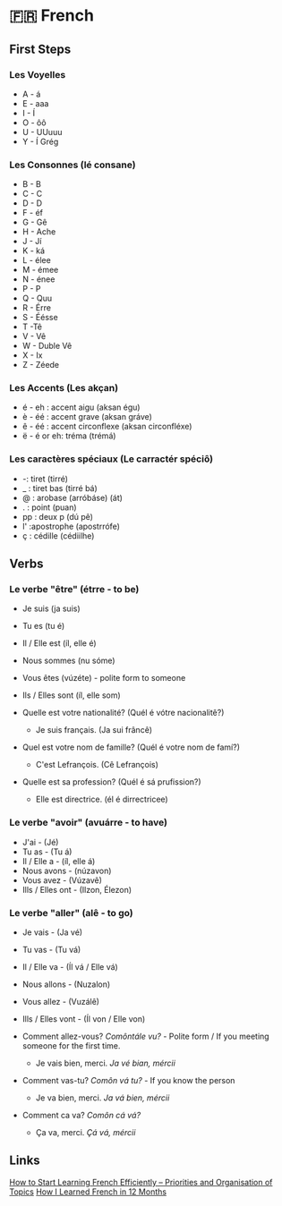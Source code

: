 # 🇫🇷 French

## First Steps

### Les Voyelles

* A - á
* E - aaa
* I - Í
* O - ôô
* U - UUuuu
* Y - Í Grég

### Les Consonnes \(lé consane\)

* B - B
* C - C
* D - D
* F - éf
* G - Gê
* H - Ache
* J - Jí
* K - ká
* L - élee
* M - émee
* N - énee
* P - P
* Q - Quu
* R - Érre
* S - Éésse
* T -Tê
* V - Vê
* W - Duble Vê
* X - Ix
* Z - Zéede

### Les Accents \(Les akçan\)

* é - eh : accent aigu \(aksan égu\)
* è - éé : accent grave \(aksan gráve\)
* ê - éé : accent circonflexe \(aksan circonfléxe\)
* ë - é or eh: tréma \(trémá\)

### Les caractères spéciaux \(Le carractér spéciô\)

* -: tiret \(tirré\)
* \_ : tiret bas \(tirré bá\)
* @ : arobase \(arróbáse\) \(át\)
* . : point \(puan\)
* pp : deux p \(dú pê\)
* l' :apostrophe \(apostrrófe\)
* ç : cédille \(cédiilhe\)

## Verbs

### Le verbe "être" \(étrre - to be\)

* Je suis \(ja suis\)
* Tu es \(tu é\)
* Il / Elle est \(íl, elle é\)
* Nous sommes \(nu sóme\)
* Vous êtes \(vúzéte\) - polite form to someone
* Ils / Elles sont \(íl, elle som\)

* Quelle est votre nationalité? \(Quél é vótre nacionalitê?\)
  - Je suis français. \(Ja sui frâncê\)
* Quel est votre nom de famille? \(Quél é votre nom de famí?\)
  - C'est Lefrançois. \(Cê Lefrançois\)
* Quelle est sa profession? \(Quél é sá prufission?\)
  - Elle est directrice. \(él é dirrectricee\)


### Le verbe "avoir" (avuárre - to have)

* J'ai - (Jé)
* Tu as - (Tu á)
* Il / Elle a - (íl, elle á)
* Nous avons - (núzavon)
* Vous avez - (Vúzavê)
* Ills / Elles ont - (Ilzon, Élezon)

### Le verbe "aller" (alê - to go)

* Je vais - (Ja vé)
* Tu vas - (Tu vá)
* Il / Elle va - (Íl vá / Elle vá)
* Nous allons - (Nuzalon)
* Vous allez - (Vuzálê)
* Ills / Elles vont - (Íl von / Elle von)

* Comment allez-vous? _Comôntále vu?_ - Polite form / If you meeting someone for the first time.
  - Je vais bien, merci. _Ja vé bian, mércii_
* Comment vas-tu? _Comôn vá tu?_ - If you know the person
  - Je va bien, merci. _Ja vá bien, mércii_
* Comment ca va? _Comôn cá vá?_
  - Ça va, merci. _Çá vá, mércii_




## Links

[How to Start Learning French Efficiently – Priorities and Organisation of Topics](https://www.frenchtoday.com/blog/how-to-learn-french/how-start-french-order-topics/)
[How I Learned French in 12 Months](https://runwes.com/2020/02/11/howilearnedfrench.html)
